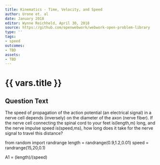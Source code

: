 ```yaml
---
title: Kinematics - Time, Velocity, and Speed
author: Urone et. al
date: January 2018
editor: Wynne Reichheld, April 30, 2018
source: https://github.com/openwebwork/webwork-open-problem-library
type: ''
tags:
- speed
outcomes:
- TBD
assets:
- TBD
---
```

# {{ vars.title }}

## Question Text

The speed of propagation of the action potential (an electrical signal) in a nerve cell depends (inversely) on the diameter of the axon (nerve fiber). If the nerve cell connecting the spinal cord to your feet is(length,m) long, and the nerve impulse speed is(speed,ms), how long does it take for the nerve signal to travel this distance?
 
from random import randrange
length = randrange(0.9,1.2,0.01)
speed = randrange(15,20,0.1)

A1 = (length)/(speed)